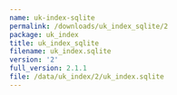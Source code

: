```yaml
---
name: uk-index-sqlite
permalink: /downloads/uk_index_sqlite/2
package: uk_index
title: uk_index_sqlite
filename: uk_index.sqlite
version: '2'
full_version: 2.1.1
file: /data/uk_index/2/uk_index.sqlite
---
```

